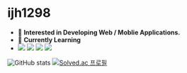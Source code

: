 <h1>ijh1298</h1>

- 💬 **Interested in Developing Web / Moblie Applications.**
- 🌱 **Currently Learning**
- <img src="https://img.shields.io/badge/JavaScript-F7DF1E?style=for-the-badge&logo=JavaScript&logoColor=black"/> <img src="https://img.shields.io/badge/React-61DAFB?style=for-the-badge&logo=React&logoColor=black"/> <img src="https://img.shields.io/badge/C++-00599C?style=for-the-badge&logo=Cplusplus&logoColor=white"/> <img src="https://img.shields.io/badge/Kotlin-7F52FF?style=for-the-badge&logo=Kotlin&logoColor=white"/> 

![GitHub stats](https://github-readme-stats.vercel.app/api?username=ijh1298&show_icons=true&theme=radical)
[![Solved.ac 프로필](http://mazassumnida.wtf/api/v2/generate_badge?boj=ijh1298)](https://solved.ac/ijh1298)

<!---
ijh1298/ijh1298 is a ✨ special ✨ repository because its `README.md` (this file) appears on your GitHub profile.
You can click the Preview link to take a look at your changes.
--->
